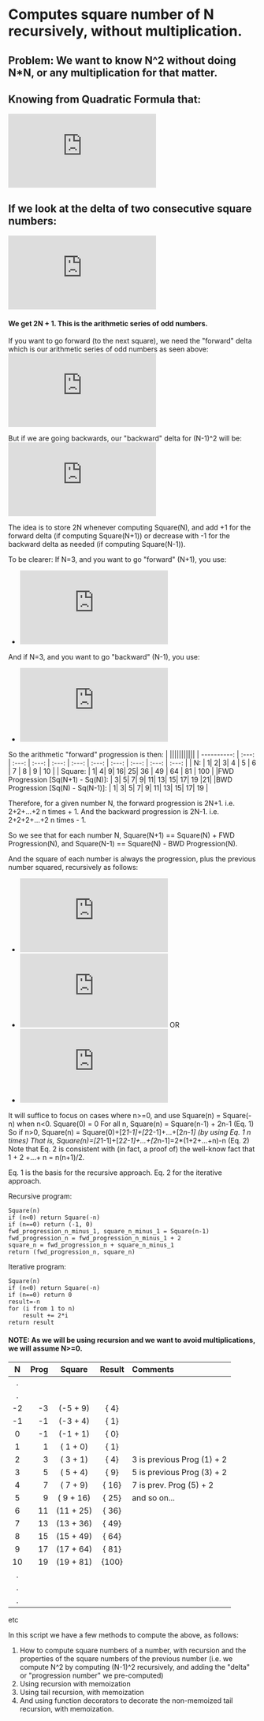 # Computes square number of N recursively, without multiplication.

## Problem: We want to know N^2 without doing N*N, or any multiplication for that matter.

## Knowing from Quadratic Formula that:
![equation](http://latex.codecogs.com/png.latex?%28N&plus;1%29%5E2%20%3D%20N%5E2%20&plus;%202N%20&plus;%201)

## If we look at the delta of two consecutive square numbers:
![equation](http://latex.codecogs.com/png.latex?%28N&plus;1%29%5E2%20-%20N%5E2%20%3D%20N%5E2%20&plus;2N%20&plus;1%20-%20N%5E2%20%5CRightarrow%202N%20&plus;%201)

#### We get 2N + 1.  This is the arithmetic series of odd numbers.

If you want to go forward (to the next square), we need the "forward" delta which is our arithmetic series of odd numbers as seen above:
![equation](http://latex.codecogs.com/png.latex?%28N%5E2%29%20-%20%28N-1%29%5E2%20%3D%202N&plus;1)

But if we are going backwards, our "backward" delta for (N-1)^2 will be:
![equation](http://latex.codecogs.com/png.latex?2%28N-1%29&plus;1%20%5Crightarrow%202N%20-2%20&plus;%201%20%5Crightarrow%202N-1)

The idea is to store 2N whenever computing Square(N), and add +1 for the forward delta (if computing Square(N+1)) or decrease with -1 for the backward delta as needed (if computing Square(N-1)).

To be clearer: If N=3, and you want to go "forward" (N+1), you use:
- ![equation](http://latex.codecogs.com/png.latex?Square%283%29%20&plus;%20%7BForwardDelta%7D%283%29%20%5CRightarrow%209%20&plus;%207%20%5CRightarrow%2016%20%5Cequiv%20Square%284%29)

And if N=3, and you want to go "backward" (N-1), you use:
- ![equation](http://latex.codecogs.com/png.latex?Square%283%29%20-%20%7BBackwardDelta%7D%283%29%20%5CRightarrow%209%20-%205%20%5CRightarrow%204%20%5Cequiv%20Square%282%29)

So the arithmetic "forward" progression is then:
|             |||||||||||
| ----------: | :---: | :---: | :---: | :---: | :---: | :---: | :---: | :---: | :---: | :---: |
|          N: |   1|  2|  3| 4 | 5 |  6 |  7 |  8 |  9 | 10 |
|     Square: |   1|  4|  9| 16| 25| 36 | 49 | 64 | 81 | 100 |
|FWD Progression [Sq(N+1) - Sq(N)]: |   3| 5| 7| 9| 11| 13| 15| 17| 19 |21|
|BWD Progression [Sq(N) - Sq(N-1)]: |   1| 3| 5| 7| 9| 11| 13| 15| 17| 19 |

Therefore, for a given number N, the forward progression is 2N+1. i.e. 2+2+...+2 n times + 1.
And the backward progression is 2N-1. i.e. 2+2+2+...+2 n times - 1.

So we see that for each number N, Square(N+1) == Square(N) + FWD Progression(N), and Square(N-1) == Square(N) - BWD Progression(N).

And the square of each number is always the progression, plus the previous number squared, recursively as follows:
- ![equation](http://latex.codecogs.com/png.latex?Progression%28N%29%5Crightarrow%20Progression%28N-1%29&plus;2)
- ![equation](http://latex.codecogs.com/png.latex?Square%28N%29%20%3D%20Square%28N-1%29%20&plus;%20%7BBackwardProgression%7D%28N%29)
OR
- ![equation](http://latex.codecogs.com/png.latex?Square%28N%29%20%3D%20Square%28N-1%29%20&plus;%20%7BForwardProgression%7D%28N-1%29)

It will suffice to focus on cases where n>=0, and use Square(n) = Square(-n) when n<0.
Square(0) = 0
For all n, Square(n) = Square(n-1) + 2n-1 (Eq. 1)
So if n>0, Square(n) = Square(0)+[2*1-1]+[2*2-1]+...+[2*n-1] (by using Eq. 1 n times)
That is, Square(n)=[2*1-1]+[2*2-1]+...+[2*n-1]=2*(1+2+...+n)-n (Eq. 2)
Note that Eq. 2 is consistent with (in fact, a proof of) the well-know fact that 1 + 2 +...+ n = n(n+1)/2.

Eq. 1 is the basis for the recursive approach. Eq. 2 for the iterative approach.

Recursive program:
```
Square(n)
if (n<0) return Square(-n)
if (n==0) return (-1, 0)
fwd_progression_n_minus_1, square_n_minus_1 = Square(n-1)
fwd_progression_n = fwd_progression_n_minus_1 + 2
square_n = fwd_progression_n + square_n_minus_1
return (fwd_progression_n, square_n)
```

Iterative program:
```
Square(n)
if (n<0) return Square(-n)
if (n==0) return 0
result=-n
for (i from 1 to n)
    result += 2*i
return result
```

#### NOTE: As we will be using recursion and we want to avoid multiplications, we will assume N>=0.

| N   |              Prog |   Square | Result| Comments |
| :---: | -----------------: | :--------: | :-----: | :-------- |
|.     |                   |          |       |          |
|.     |                   |          |       |          |
|-2    |             -3|  (-5 + 9) | {  4}|              |
|-1    |            -1|  (-3 + 4) | {  1}|              |
| 0    |            -1|  (-1 + 1) | {  0}|              |
| 1    |             1|  ( 1 + 0) | {  1}|              |
| 2    |             3|  ( 3 + 1) | {  4}  | 3 is previous Prog (1) + 2|
| 3    |             5|  ( 5 + 4) | {  9}  | 5 is previous Prog (3) + 2|
| 4    |             7|  ( 7 + 9) | { 16}  | 7 is prev. Prog (5) + 2|
| 5    |              9|  ( 9 + 16) |{ 25} |  and so on... |
| 6    |             11|  (11 + 25)| { 36}|              |
| 7    |             13|  (13 + 36)| { 49}|              |
| 8    |             15|  (15 + 49)| { 64}|              |
| 9    |             17|  (17 + 64)| { 81}|              |
|10    |             19|  (19 + 81)| {100}|              |
 |.     |                   |          |       |          |
 |.     |                   |          |       |          |
 |.     |                   |          |       |          |
etc

In this script we have a few methods to compute the above, as follows:
1) How to compute square numbers of a number, with recursion and the properties
   of the square numbers of the previous number
   (i.e. we compute N^2 by computing (N-1)^2 recursively, and adding the "delta" or "progression number" we pre-computed)
2) Using recursion with memoization
3) Using tail recursion, with memoization
4) And using function decorators to decorate the non-memoized tail recursion,
with memoization.
